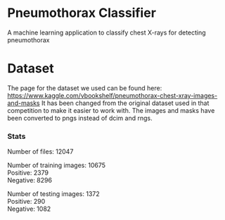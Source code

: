 # Pneumothorax Classifier
A machine learning application to classify chest X-rays for detecting pneumothorax

# Dataset
The page for the dataset we used can be found here: https://www.kaggle.com/vbookshelf/pneumothorax-chest-xray-images-and-masks
It has been changed from the original dataset used in that competition to make it easier to work with. The images and masks have been converted to pngs instead
of dcim and rngs. 

### Stats
Number of files: 12047  

Number of training images: 10675  
  Positive: 2379   
  Negative: 8296  
  
  
Number of testing images: 1372  
  Positive: 290  
  Negative: 1082  
